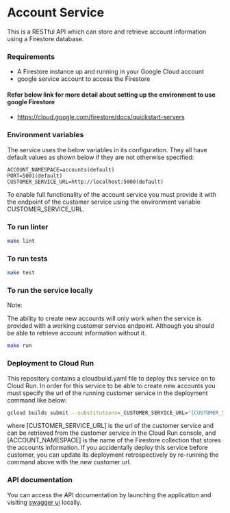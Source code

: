# Account Service

This is a RESTful API which can store and retrieve account information using a Firestore database.

### Requirements

- A Firestore instance up and running in your Google Cloud account
- google service account to access the Firestore

#### Refer below link for more detail about setting up the environment to use google Firestore

- https://cloud.google.com/firestore/docs/quickstart-servers

### Environment variables

The service uses the below variables in its configuration. They all have default values as shown below if they are not otherwise specified:

```
ACCOUNT_NAMESPACE=accounts(default)
PORT=5001(default)
CUSTOMER_SERVICE_URL=http://localhost:5000(default)
```

To enable full functionality of the account service you must provide it with the endpoint of the customer service using the environment variable CUSTOMER_SERVICE_URL.

### To run linter

```bash
make lint
```

### To run tests

```bash
make test
```

### To run the service locally

Note:

The ability to create new accounts will only work when the service is provided with a working customer service endpoint.
Although you should be able to retrieve account information without it.

```bash
make run
```

### Deployment to Cloud Run

This repository contains a cloudbuild.yaml file to deploy this service on to Cloud Run.
In order for this service to be able to create new accounts you must specify the url of the running customer service in the deployment command like below:

```bash
gcloud builds submit --substitutions=_CUSTOMER_SERVICE_URL="[CUSTOMER_SERVICE_URL]",_ACCOUNT_NAMESPACE="[ACCOUNT_NAMESPACE]"
```

where [CUSTOMER_SERVICE_URL] is the url of the customer service and can be retrieved from the customer service in the Cloud Run console, and [ACCOUNT_NAMESPACE] is the name of the Firestore collection that stores the accounts information.
If you accidentally deploy this service before customer, you can update its deployment retrospectively by re-running the command above with the new customer url.

### API documentation

You can access the API documentation by launching the application and visiting [swagger ui](http://localhost:5001/docs/) locally.


